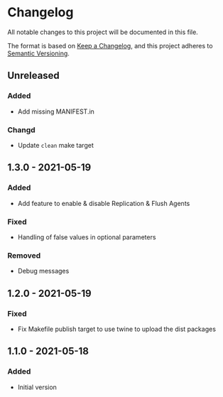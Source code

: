 # Changelog

All notable changes to this project will be documented in this file.

The format is based on [Keep a Changelog](https://keepachangelog.com/en/1.0.0/),
and this project adheres to [Semantic Versioning](https://semver.org/spec/v2.0.0.html).

## Unreleased

### Added
- Add missing MANIFEST.in

### Changd
- Update `clean` make target

## 1.3.0 - 2021-05-19

### Added
- Add feature to enable & disable Replication & Flush Agents

### Fixed
- Handling of false values in optional parameters

### Removed
- Debug messages

## 1.2.0 - 2021-05-19
### Fixed
- Fix Makefile publish target to use twine to upload the dist packages

## 1.1.0 - 2021-05-18
### Added
- Initial version

